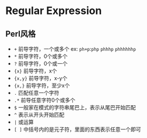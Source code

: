 # Regular Expression

## Perl风格
* `+` 前导字符，一个或多个  ex: `ph+p`:`php` `phhhp` `phhhhhhp`
* `*` 前导字符，0个或多个
* `?` 前导字符，0个或一个
* `{x}` 前导字符，x个
* `{x,y}` 前导字符，x-y个
* `{x,}` 前导字符，至少x个
* `.` 匹配任意一个字符
* `.*` 前导任意字符0个或多个
* `$` 一般家在模式的字符串尾巴上，表示从尾巴开始匹配
* `^` 表示从开头开始匹配
* `|` 或运算
* `[ ]` 中括号内的是元子符，里面的东西表示任意一个即可

